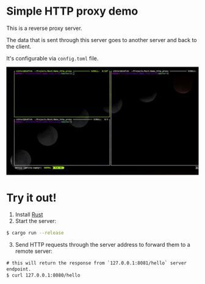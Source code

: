 # Simple HTTP proxy demo

This is a reverse proxy server.

The data that is sent through this server goes to another server and back to the client.

It's configurable via `config.toml` file.

![Gif demo](/demo/recording.gif?raw=true "Making requests through the proxy")

# Try it out!

1. Install [Rust](https://rustup.rs/)
2. Start the server:
```bash
$ cargo run --release
```
3. Send HTTP requests through the server address to forward them to a remote server:
```
# this will return the response from `127.0.0.1:8081/hello` server endpoint. 
$ curl 127.0.0.1:8080/hello
```
